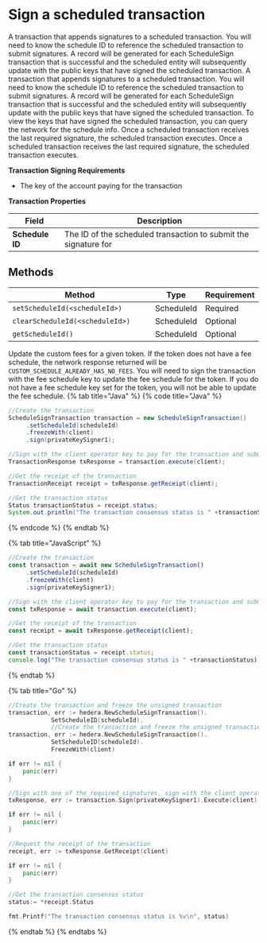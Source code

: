 # Sign a scheduled transaction

A transaction that appends signatures to a scheduled transaction. You will need to know the schedule ID to reference the scheduled transaction to submit signatures. A record will be generated for each ScheduleSign transaction that is successful and the scheduled entity will subsequently update with the public keys that have signed the scheduled transaction. A transaction that appends signatures to a scheduled transaction. You will need to know the schedule ID to reference the scheduled transaction to submit signatures. A record will be generated for each ScheduleSign transaction that is successful and the scheduled entity will subsequently update with the public keys that have signed the scheduled transaction. To view the keys that have signed the scheduled transaction, you can query the network for the schedule info. Once a scheduled transaction receives the last required signature, the scheduled transaction executes. Once a scheduled transaction receives the last required signature, the scheduled transaction executes.

**Transaction Signing Requirements**

* The key of the account paying for the transaction

**Transaction Properties**

| Field           | Description                                                     |
| --------------- | --------------------------------------------------------------- |
| **Schedule ID** | The ID of the scheduled transaction to submit the signature for |

## Methods

<table><thead><tr><th width="351.3333333333333">Method</th><th>Type</th><th>Requirement</th></tr></thead><tbody><tr><td><code>setScheduleId(&#x3C;scheduleId>)</code></td><td>ScheduleId</td><td>Required</td></tr><tr><td><code>clearScheduleId(&#x3C;scheduleId>)</code></td><td>ScheduleId</td><td>Optional</td></tr><tr><td><code>getScheduleId()</code></td><td>ScheduleId</td><td>Optional</td></tr></tbody></table>

Update the custom fees for a given token. If the token does not have a fee schedule, the network response returned will be `CUSTOM_SCHEDULE_ALREADY_HAS_NO_FEES`. You will need to sign the transaction with the fee schedule key to update the fee schedule for the token. If you do not have a fee schedule key set for the token, you will not be able to update the fee schedule.
{% tab title="Java" %}
{% code title="Java" %}
```java
//Create the transaction
ScheduleSignTransaction transaction = new ScheduleSignTransaction()
     .setScheduleId(scheduleId)
     .freezeWith(client)
     .sign(privateKeySigner1);

//Sign with the client operator key to pay for the transaction and submit to a Hedera network
TransactionResponse txResponse = transaction.execute(client);

//Get the receipt of the transaction
TransactionReceipt receipt = txResponse.getReceipt(client);

//Get the transaction status
Status transactionStatus = receipt.status;
System.out.println("The transaction consensus status is " +transactionStatus);
```
{% endcode %}
{% endtab %}

{% tab title="JavaScript" %}
```javascript
//Create the transaction
const transaction = await new ScheduleSignTransaction()
     .setScheduleId(scheduleId)
     .freezeWith(client)
     .sign(privateKeySigner1);

//Sign with the client operator key to pay for the transaction and submit to a Hedera network
const txResponse = await transaction.execute(client);

//Get the receipt of the transaction
const receipt = await txResponse.getReceipt(client);

//Get the transaction status
const transactionStatus = receipt.status;
console.log("The transaction consensus status is " +transactionStatus);
```
{% endtab %}

{% tab title="Go" %}
```go
//Create the transaction and freeze the unsigned transaction
transaction, err := hedera.NewScheduleSignTransaction().
            SetScheduleID(scheduleId).
            //Create the transaction and freeze the unsigned transaction
transaction, err := hedera.NewScheduleSignTransaction().
            SetScheduleID(scheduleId).
            FreezeWith(client)

if err != nil {
    panic(err)
}

//Sign with one of the required signatures, sign with the client operator private key and submit the transaction to a Hedera network
txResponse, err := transaction.Sign(privateKeySigner1).Execute(client)

if err != nil {
    panic(err)
}

//Request the receipt of the transaction
receipt, err := txResponse.GetReceipt(client)

if err != nil {
    panic(err)
}

//Get the transaction consensus status
status:= *receipt.Status

fmt.Printf("The transaction consensus status is %v\n", status)
```
{% endtab %}
{% endtabs %}
